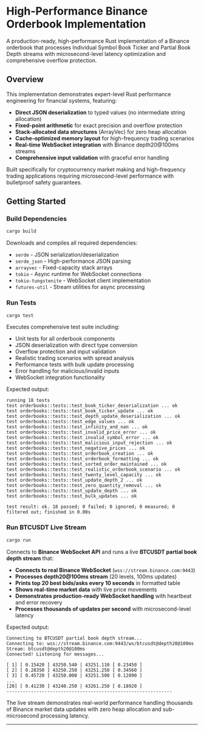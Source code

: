# High-Performance Binance Orderbook Implementation

A production-ready, high-performance Rust implementation of a Binance orderbook that processes Individual Symbol Book Ticker and Partial Book Depth streams with microsecond-level latency optimization and comprehensive overflow protection.

## Overview

This implementation demonstrates expert-level Rust performance engineering for financial systems, featuring:

- **Direct JSON deserialization** to typed values (no intermediate string allocation)
- **Fixed-point arithmetic** for exact precision and overflow protection
- **Stack-allocated data structures** (ArrayVec) for zero heap allocation
- **Cache-optimized memory layout** for high-frequency trading scenarios
- **Real-time WebSocket integration** with Binance depth20@100ms streams
- **Comprehensive input validation** with graceful error handling

Built specifically for cryptocurrency market making and high-frequency trading applications requiring microsecond-level performance with bulletproof safety guarantees.

## Getting Started

### Build Dependencies
```bash
cargo build
```
Downloads and compiles all required dependencies:
- `serde` - JSON serialization/deserialization
- `serde_json` - High-performance JSON parsing
- `arrayvec` - Fixed-capacity stack arrays
- `tokio` - Async runtime for WebSocket connections
- `tokio-tungstenite` - WebSocket client implementation
- `futures-util` - Stream utilities for async processing

### Run Tests
```bash
cargo test
```
Executes comprehensive test suite including:
- Unit tests for all orderbook components
- JSON deserialization with direct type conversion
- Overflow protection and input validation
- Realistic trading scenarios with spread analysis
- Performance tests with bulk update processing
- Error handling for malicious/invalid inputs
- WebSocket integration functionality

Expected output:
```
running 18 tests
test orderbooks::tests::test_book_ticker_deserialization ... ok
test orderbooks::tests::test_book_ticker_update ... ok
test orderbooks::tests::test_depth_update_deserialization ... ok
test orderbooks::tests::test_edge_values ... ok
test orderbooks::tests::test_infinity_and_nan ... ok
test orderbooks::tests::test_invalid_price_error ... ok
test orderbooks::tests::test_invalid_symbol_error ... ok
test orderbooks::tests::test_malicious_input_rejection ... ok
test orderbooks::tests::test_negative_prices ... ok
test orderbooks::tests::test_orderbook_creation ... ok
test orderbooks::tests::test_orderbook_formatting ... ok
test orderbooks::tests::test_sorted_order_maintained ... ok
test orderbooks::tests::test_realistic_orderbook_scenario ... ok
test orderbooks::tests::test_twenty_level_capacity ... ok
test orderbooks::tests::test_update_depth_2 ... ok
test orderbooks::tests::test_zero_quantity_removal ... ok
test orderbooks::tests::test_update_depth ... ok
test orderbooks::tests::test_bulk_updates ... ok

test result: ok. 18 passed; 0 failed; 0 ignored; 0 measured; 0 filtered out; finished in 0.00s

```

### Run BTCUSDT Live Stream
```bash
cargo run
```
Connects to **Binance WebSocket API** and runs a live **BTCUSDT partial book depth stream** that:
- **Connects to real Binance WebSocket** (`wss://stream.binance.com:9443`)
- **Processes depth20@100ms stream** (20 levels, 100ms updates)
- **Prints top 20 best bids/asks every 10 seconds** in formatted table
- **Shows real-time market data** with live price movements
- **Demonstrates production-ready WebSocket handling** with heartbeat and error recovery
- **Processes thousands of updates per second** with microsecond-level latency

Expected output:
```
Connecting to BTCUSDT partial book depth stream...
Connecting to: wss://stream.binance.com:9443/ws/btcusdt@depth20@100ms
Stream: btcusdt@depth20@100ms
Connected! Listening for messages...

[ 1] [ 0.15420 ] 43250.540 | 43251.110 [ 0.23450 ]
[ 2] [ 0.28350 ] 43250.250 | 43251.250 [ 0.34560 ]
[ 3] [ 0.45720 ] 43250.000 | 43251.500 [ 0.12890 ]
...
[20] [ 0.41230 ] 43240.250 | 43261.250 [ 0.18920 ]
-------------------------------------------------------------
```

The live stream demonstrates real-world performance handling thousands of Binance market data updates with zero heap allocation and sub-microsecond processing latency.

---
